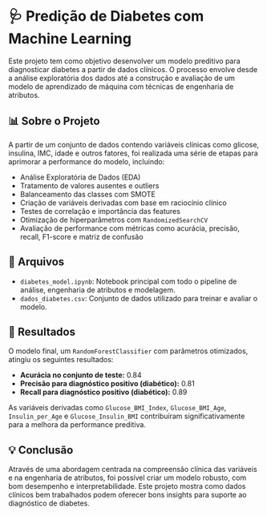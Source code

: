 # 🩺 Predição de Diabetes com Machine Learning

Este projeto tem como objetivo desenvolver um modelo preditivo para diagnosticar diabetes a partir de dados clínicos. O processo envolve desde a análise exploratória dos dados até a construção e avaliação de um modelo de aprendizado de máquina com técnicas de engenharia de atributos.

## 📊 Sobre o Projeto

A partir de um conjunto de dados contendo variáveis clínicas como glicose, insulina, IMC, idade e outros fatores, foi realizada uma série de etapas para aprimorar a performance do modelo, incluindo:

- Análise Exploratória de Dados (EDA)
- Tratamento de valores ausentes e outliers
- Balanceamento das classes com SMOTE
- Criação de variáveis derivadas com base em raciocínio clínico
- Testes de correlação e importância das features
- Otimização de hiperparâmetros com `RandomizedSearchCV`
- Avaliação de performance com métricas como acurácia, precisão, recall, F1-score e matriz de confusão

## 📁 Arquivos

- `diabetes_model.ipynb`: Notebook principal com todo o pipeline de análise, engenharia de atributos e modelagem.
- `dados_diabetes.csv`: Conjunto de dados utilizado para treinar e avaliar o modelo.

## 🧪 Resultados

O modelo final, um `RandomForestClassifier` com parâmetros otimizados, atingiu os seguintes resultados:

- **Acurácia no conjunto de teste:** 0.84
- **Precisão para diagnóstico positivo (diabético):** 0.81
- **Recall para diagnóstico positivo (diabético):** 0.89

As variáveis derivadas como `Glucose_BMI_Index`, `Glucose_BMI_Age`, `Insulin_per_Age` e `Glucose_Insulin_BMI` contribuíram significativamente para a melhora da performance preditiva.

## 💡 Conclusão

Através de uma abordagem centrada na compreensão clínica das variáveis e na engenharia de atributos, foi possível criar um modelo robusto, com bom desempenho e interpretabilidade. Este projeto mostra como dados clínicos bem trabalhados podem oferecer bons insights para suporte ao diagnóstico de diabetes.
